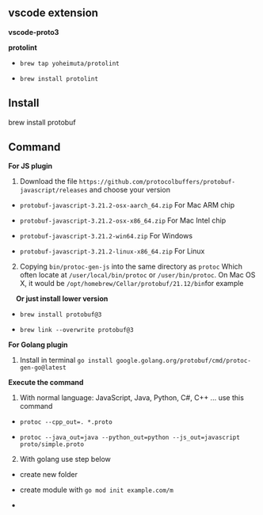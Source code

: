 ## vscode extension ##

  **vscode-proto3**

  **protolint**

  - `brew tap yoheimuta/protolint `
  
  - `brew install protolint`


## Install ## 

brew install protobuf 


## Command ##

__For JS plugin__

  1. Download the file `https://github.com/protocolbuffers/protobuf-javascript/releases` and choose your version
  
  - `protobuf-javascript-3.21.2-osx-aarch_64.zip` For Mac ARM chip

  - `protobuf-javascript-3.21.2-osx-x86_64.zip` For Mac Intel chip

  - `protobuf-javascript-3.21.2-win64.zip` For Windows

  - `protobuf-javascript-3.21.2-linux-x86_64.zip` For Linux

  2. Copying `bin/protoc-gen-js` into the same directory as `protoc` Which often locate at `/user/local/bin/protoc` or `/user/bin/protoc`. On Mac OS X, it would be `/opt/homebrew/Cellar/protobuf/21.12/bin`for example

  &nbsp;&nbsp;&nbsp;&nbsp;____Or just install lower version____

  - `brew install protobuf@3`

  - `brew link --overwrite protobuf@3`

__For Golang plugin__

  1. Install in terminal `go install google.golang.org/protobuf/cmd/protoc-gen-go@latest`
  
__Execute the command__
  1. With normal language: JavaScript, Java, Python, C#, C++ ... use this command
  
  - `protoc --cpp_out=. *.proto`

  - `protoc --java_out=java --python_out=python --js_out=javascript proto/simple.proto`

  2. With golang use step below

  - create new folder

  - create module with `go mod init example.com/m`

  - 
